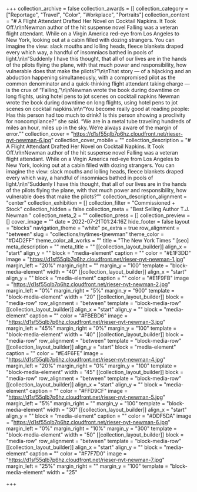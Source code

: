 +++
collection_archive = false
collection_awards = []
collection_category = ["Reportage", "Travel", "Color", "Workplace", "Portraits"]
collection_content = "# A Flight Attendant Drafted Her Novel on Cocktail Napkins. It Took Off.\n\nNewman author of the hit suspense novel Falling was a veteran flight attendant. While on a Virgin America red-eye from Los Angeles to New York, looking out at a cabin filled with dozing strangers. You can imagine the view: slack mouths and lolling heads, fleece blankets draped every which way, a handful of insomniacs bathed in pools of light.\n\n“Suddenly I have this thought, that all of our lives are in the hands of the pilots flying the plane, with that much power and responsibility, how vulnerable does that make the pilots?”\n\nThat story — of a hijacking and an abduction happening simultaneously, with a compromised pilot as the common denominator and a quick-thinking flight attendant taking charge — is the crux of “Falling,”\n\nNewman wrote the book during downtime on long flights, using hotel pens to jot scenes on cocktail napkins Newman wrote the book during downtime on long flights, using hotel pens to jot scenes on cocktail napkins.\n\n“You become really good at reading people: Has this person had too much to drink? Is this person showing a proclivity for noncompliance?” she said. “We are in a metal tube traveling hundreds of miles an hour, miles up in the sky. We’re always aware of the margin of error.”"
collection_cover = "https://d1sf55qlb7p6hz.cloudfront.net/rieser-nyt-newman-6.jpg"
collection_cover_mobile = ""
collection_description = "# A Flight Attendant Drafted Her Novel on Cocktail Napkins. It Took Off.\n\nNewman author of the hit suspense novel Falling was a veteran flight attendant. While on a Virgin America red-eye from Los Angeles to New York, looking out at a cabin filled with dozing strangers. You can imagine the view: slack mouths and lolling heads, fleece blankets draped every which way, a handful of insomniacs bathed in pools of light.\n\n“Suddenly I have this thought, that all of our lives are in the hands of the pilots flying the plane, with that much power and responsibility, how vulnerable does that make the pilots?”"
collection_description_alignment = "center"
collection_exhibition = []
collection_filter = "Commissioned + Stock"
collection_hidden = false
collection_meta = "Best Selling Author T.J. Newman "
collection_meta_2 = ""
collection_press = []
collection_preview = []
cover_image = ""
date = 2022-07-21T01:24:16Z
hide_footer = false
layout = "blocks"
navigation_theme = "white"
px_extra = true
row_alignment = "between"
slug = "collections/nytimes-tjnewman"
theme_color = "#D4D2FF"
theme_color_all_works = ""
title = "The New York Times "
[seo]
meta_description = ""
meta_title = ""
[[collection_layout_builder]]
align_x = "start"
align_y = ""
block = "media-element"
caption = ""
color = "#E1F3DD"
image = "https://d1sf55qlb7p6hz.cloudfront.net/rieser-nyt-newman-1.jpg"
margin_left = "20%"
margin_right = ""
margin_y = "100"
template = "block-media-element"
width = "40"
[[collection_layout_builder]]
align_x = "start"
align_y = ""
block = "media-element"
caption = ""
color = "#E1F9FB"
image = "https://d1sf55qlb7p6hz.cloudfront.net/rieser-nyt-newman-2.jpg"
margin_left = "0%"
margin_right = "5%"
margin_y = "900"
template = "block-media-element"
width = "20"
[[collection_layout_builder]]
block = "media-row"
row_alignment = "between"
template = "block-media-row"
[[collection_layout_builder]]
align_x = "start"
align_y = ""
block = "media-element"
caption = ""
color = "#FBEBD6"
image = "https://d1sf55qlb7p6hz.cloudfront.net/rieser-nyt-newman-3.jpg"
margin_left = "45%"
margin_right = "0%"
margin_y = "100"
template = "block-media-element"
width = "40"
[[collection_layout_builder]]
block = "media-row"
row_alignment = "between"
template = "block-media-row"
[[collection_layout_builder]]
align_y = "start"
block = "media-element"
caption = ""
color = "#E4F6FE"
image = "https://d1sf55qlb7p6hz.cloudfront.net/rieser-nyt-newman-4.jpg"
margin_left = "20%"
margin_right = "0%"
margin_y = "100"
template = "block-media-element"
width = "45"
[[collection_layout_builder]]
block = "media-row"
row_alignment = "between"
template = "block-media-row"
[[collection_layout_builder]]
align_x = "start"
align_y = ""
block = "media-element"
caption = ""
color = "#FFD9CF"
image = "https://d1sf55qlb7p6hz.cloudfront.net/rieser-nyt-newman-5.jpg"
margin_left = "5%"
margin_right = ""
margin_y = "100"
template = "block-media-element"
width = "30"
[[collection_layout_builder]]
align_x = "start"
align_y = ""
block = "media-element"
caption = ""
color = "#DDF5DA"
image = "https://d1sf55qlb7p6hz.cloudfront.net/rieser-nyt-newman-6.jpg"
margin_left = "0%"
margin_right = "10%"
margin_y = "300"
template = "block-media-element"
width = "50"
[[collection_layout_builder]]
block = "media-row"
row_alignment = "between"
template = "block-media-row"
[[collection_layout_builder]]
align_x = "start"
align_y = ""
block = "media-element"
caption = ""
color = "#F7F7D0"
image = "https://d1sf55qlb7p6hz.cloudfront.net/rieser-nyt-newman-7.jpg"
margin_left = "25%"
margin_right = ""
margin_y = "100"
template = "block-media-element"
width = "25"

+++

